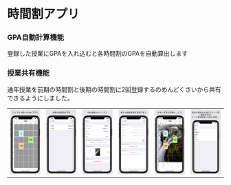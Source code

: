# 時間割アプリ

### GPA自動計算機能
登録した授業にGPAを入れ込むと各時間割のGPAを自動算出します

### 授業共有機能
通年授業を前期の時間割と後期の時間割に2回登録するのめんどくさいから共有できるようにしました。

<table>
<tr>
<td><img src="screenshot/Apple_iPhone_Xs_Max_6_5-inch_1242x2688_Screenshot1.png" width=123px></td>
<td><img src="screenshot/Apple_iPhone_Xs_Max_6_5-inch_1242x2688_Screenshot2.png" width=123px></td>
<td><img src="screenshot/Apple_iPhone_Xs_Max_6_5-inch_1242x2688_Screenshot3.png" width=123px></td>
<td><img src="screenshot/Apple_iPhone_Xs_Max_6_5-inch_1242x2688_Screenshot4.png" width=123px></td>
<td><img src="screenshot/Apple_iPhone_Xs_Max_6_5-inch_1242x2688_Screenshot5.png" width=123px></td>
<td><img src="screenshot/Apple_iPhone_Xs_Max_6_5-inch_1242x2688_Screenshot6.png" width=123px></td>
</tr>
</table>
